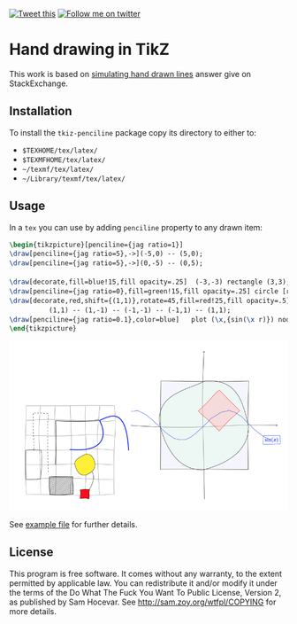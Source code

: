 [![Tweet this](http://img.shields.io/badge/%20-Tweet-00aced.svg)](https://twitter.com/intent/tweet?text=Draw%20technical%20dimension%20lines%20with%20%23TikZ%20and%20%23LaTeX&tw_p=tweetbutton&via=renard_0)
[![Follow me on twitter](http://img.shields.io/badge/Twitter-Follow-00aced.svg)](https://twitter.com/intent/follow?region=follow_link&screen_name=renard_0&tw_p=followbutton)


# Hand drawing in TikZ

This work is based on
[simulating hand drawn lines](http://tex.stackexchange.com/questions/39296)
answer give on StackExchange.


## Installation

To install the `tkiz-penciline` package copy its directory to either to:

- `$TEXHOME/tex/latex/`
- `$TEXMFHOME/tex/latex/`
- `~/texmf/tex/latex/`
- `~/Library/texmf/tex/latex/`

## Usage

In a `tex` you can use by adding `penciline` property to any drawn item:


```tex
\begin{tikzpicture}[penciline={jag ratio=1}]
\draw[penciline={jag ratio=5},->](-5,0) -- (5,0); 
\draw[penciline={jag ratio=5},->](0,-5) -- (0,5); 

\draw[decorate,fill=blue!15,fill opacity=.25]  (-3,-3) rectangle (3,3);
\draw[penciline={jag ratio=0},fill=green!15,fill opacity=.25] circle [radius=3cm]; 
\draw[decorate,red,shift={(1,1)},rotate=45,fill=red!25,fill opacity=.5] %
          (1,1) -- (1,-1) -- (-1,-1) -- (-1,1) -- (1,1);
\draw[penciline={jag ratio=0.1},color=blue]   plot (\x,{sin(\x r)}) node [decorate,draw] {$\sin(x)$} ;     
\end{tikzpicture}
```

![](example.png)

See [example file](tikz-penciline-example.tex) for further details.

## License

This program is free software. It comes without any warranty, to the extent
permitted by applicable law. You can redistribute it and/or modify it under
the terms of the Do What The Fuck You Want To Public License, Version 2, as
published by Sam Hocevar. See http://sam.zoy.org/wtfpl/COPYING for more
details.
